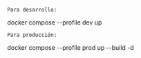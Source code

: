     Para desarrollo:

docker compose --profile dev up

    Para producción:

docker compose --profile prod up --build -d
